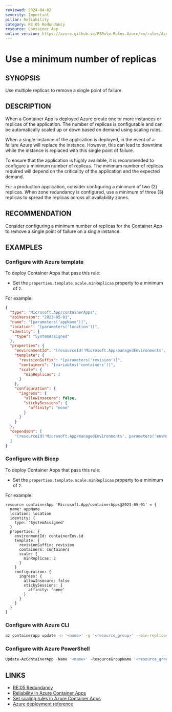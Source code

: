 ```yaml
---
reviewed: 2024-04-02
severity: Important
pillar: Reliability
category: RE:05 Redundancy
resource: Container App
online version: https://azure.github.io/PSRule.Rules.Azure/en/rules/Azure.ContainerApp.MinReplicas/
---
```


# Use a minimum number of replicas

## SYNOPSIS

Use multiple replicas to remove a single point of failure.

## DESCRIPTION

When a Container App is deployed Azure create one or more instances or replicas of the application.
The number of replicas is configurable and can be automatically scaled up or down based on demand using scaling rules.

When a single instance of the application is deployed, in the event of a failure Azure will replace the instance.
However, this can lead to downtime while the instance is replaced with this single point of failure.

To ensure that the application is highly available, it is recommended to configure a minimum number of replicas.
The minimum number of replicas required will depend on the criticality of the application and the expected demand.

For a production application, consider configuring a minimum of two (2) replicas.
When zone redundancy is configured, use a minimum of three (3) replicas to spread the replicas across all availability zones.

## RECOMMENDATION

Consider configuring a minimum number of replicas for the Container App to remove a single point of failure on a single instance.

## EXAMPLES

### Configure with Azure template

To deploy Container Apps that pass this rule:

- Set the `properties.template.scale.minReplicas` property to a minimum of `2`.

For example:

```json
{
  "type": "Microsoft.App/containerApps",
  "apiVersion": "2023-05-01",
  "name": "[parameters('appName')]",
  "location": "[parameters('location')]",
  "identity": {
    "type": "SystemAssigned"
  },
  "properties": {
    "environmentId": "[resourceId('Microsoft.App/managedEnvironments', parameters('envName'))]",
    "template": {
      "revisionSuffix": "[parameters('revision')]",
      "containers": "[variables('containers')]",
      "scale": {
        "minReplicas": 2
      }
    },
    "configuration": {
      "ingress": {
        "allowInsecure": false,
        "stickySessions": {
          "affinity": "none"
        }
      }
    }
  },
  "dependsOn": [
    "[resourceId('Microsoft.App/managedEnvironments', parameters('envName'))]"
  ]
}
```

### Configure with Bicep

To deploy Container Apps that pass this rule:

- Set the `properties.template.scale.minReplicas` property to a minimum of `2`.

For example:

```bicep
resource containerApp 'Microsoft.App/containerApps@2023-05-01' = {
  name: appName
  location: location
  identity: {
    type: 'SystemAssigned'
  }
  properties: {
    environmentId: containerEnv.id
    template: {
      revisionSuffix: revision
      containers: containers
      scale: {
        minReplicas: 2
      }
    }
    configuration: {
      ingress: {
        allowInsecure: false
        stickySessions: {
          affinity: 'none'
        }
      }
    }
  }
}
```

### Configure with Azure CLI

```bash
az containerapp update -n '<name>' -g '<resource_group>' --min-replicas 2 --max-replicas 10
```

### Configure with Azure PowerShell

```powershell
Update-AzContainerApp -Name '<name>' -ResourceGroupName '<resource_group>' -ScaleMinReplica 2 -ScaleMaxReplica 10
```

## LINKS

- [RE:05 Redundancy](https://learn.microsoft.com/azure/well-architected/reliability/redundancy)
- [Reliability in Azure Container Apps](https://learn.microsoft.com/azure/reliability/reliability-azure-container-apps#availability-zone-support)
- [Set scaling rules in Azure Container Apps](https://learn.microsoft.com/azure/container-apps/scale-app)
- [Azure deployment reference](https://learn.microsoft.com/azure/templates/microsoft.app/containerapps)
